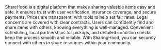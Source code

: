 ShareHood is a digital platform that makes sharing valuable items easy and safe. It ensures trust with user verification, insurance coverage, and secure payments. Prices are transparent, with tools to help set fair rates. Legal concerns are covered with clear contracts. Users can confidently find and share items with others, knowing everything is well-managed. Convenient scheduling, local partnerships for pickups, and detailed condition checks keep the process smooth and reliable. With SharingHood, you can securely connect with others to share resources within your community.

